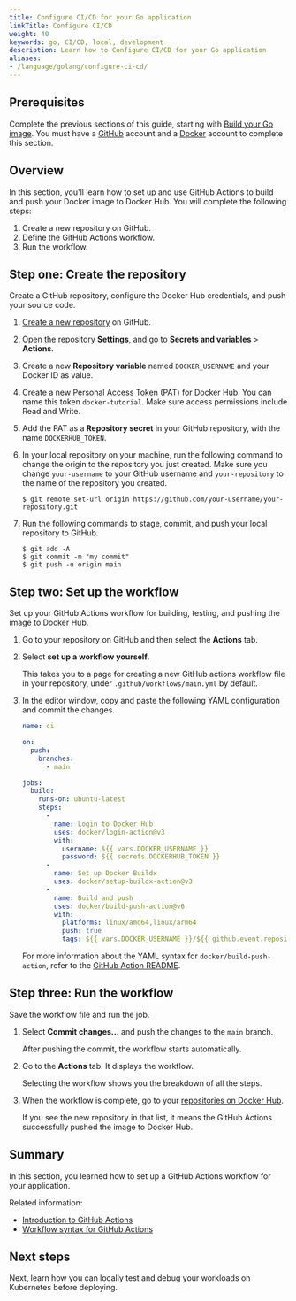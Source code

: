 ```yaml
---
title: Configure CI/CD for your Go application
linkTitle: Configure CI/CD
weight: 40
keywords: go, CI/CD, local, development
description: Learn how to Configure CI/CD for your Go application
aliases:
- /language/golang/configure-ci-cd/
---
```


## Prerequisites

Complete the previous sections of this guide, starting with [Build your Go image](build-images.md). You must have a [GitHub](https://github.com/signup) account and a [Docker](https://hub.docker.com/signup) account to complete this section.

## Overview

In this section, you'll learn how to set up and use GitHub Actions to build and push your Docker image to Docker Hub. You will complete the following steps:

1. Create a new repository on GitHub.
2. Define the GitHub Actions workflow.
3. Run the workflow.

## Step one: Create the repository

Create a GitHub repository, configure the Docker Hub credentials, and push your source code.

1. [Create a new repository](https://github.com/new) on GitHub.

2. Open the repository **Settings**, and go to **Secrets and variables** >
   **Actions**.

3. Create a new **Repository variable** named `DOCKER_USERNAME` and your Docker ID as value.

4. Create a new [Personal Access Token (PAT)](/manuals/security/for-developers/access-tokens.md#create-an-access-token) for Docker Hub. You can name this token `docker-tutorial`. Make sure access permissions include Read and Write.

5. Add the PAT as a **Repository secret** in your GitHub repository, with the name
   `DOCKERHUB_TOKEN`.

6. In your local repository on your machine, run the following command to change
   the origin to the repository you just created. Make sure you change
   `your-username` to your GitHub username and `your-repository` to the name of
   the repository you created.

   ```console
   $ git remote set-url origin https://github.com/your-username/your-repository.git
   ```

7. Run the following commands to stage, commit, and push your local repository to GitHub.

   ```console
   $ git add -A
   $ git commit -m "my commit"
   $ git push -u origin main
   ```

## Step two: Set up the workflow

Set up your GitHub Actions workflow for building, testing, and pushing the image
to Docker Hub.

1. Go to your repository on GitHub and then select the **Actions** tab.

2. Select **set up a workflow yourself**.

   This takes you to a page for creating a new GitHub actions workflow file in
   your repository, under `.github/workflows/main.yml` by default.

3. In the editor window, copy and paste the following YAML configuration and commit the changes.

   ```yaml
   name: ci
   
   on:
     push:
       branches:
         - main
   
   jobs:
     build:
       runs-on: ubuntu-latest
       steps:
         -
           name: Login to Docker Hub
           uses: docker/login-action@v3
           with:
             username: ${{ vars.DOCKER_USERNAME }}
             password: ${{ secrets.DOCKERHUB_TOKEN }}
         -
           name: Set up Docker Buildx
           uses: docker/setup-buildx-action@v3
         -
           name: Build and push
           uses: docker/build-push-action@v6
           with:
             platforms: linux/amd64,linux/arm64
             push: true
             tags: ${{ vars.DOCKER_USERNAME }}/${{ github.event.repository.name }}:latest
   ```

   For more information about the YAML syntax for `docker/build-push-action`,
   refer to the [GitHub Action README](https://github.com/docker/build-push-action/blob/master/README.md).

## Step three: Run the workflow

Save the workflow file and run the job.

1. Select **Commit changes...** and push the changes to the `main` branch.

   After pushing the commit, the workflow starts automatically.

2. Go to the **Actions** tab. It displays the workflow.

   Selecting the workflow shows you the breakdown of all the steps.

3. When the workflow is complete, go to your
   [repositories on Docker Hub](https://hub.docker.com/repositories).

   If you see the new repository in that list, it means the GitHub Actions
   successfully pushed the image to Docker Hub.

## Summary

In this section, you learned how to set up a GitHub Actions workflow for your application.

Related information:
 - [Introduction to GitHub Actions](/manuals/build/ci/github-actions/_index.md)
 - [Workflow syntax for GitHub Actions](https://docs.github.com/en/actions/using-workflows/workflow-syntax-for-github-actions)

## Next steps

Next, learn how you can locally test and debug your workloads on Kubernetes before deploying.
